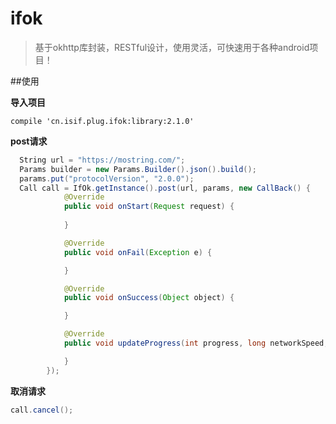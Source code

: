 # ifok

> 基于okhttp库封装，RESTful设计，使用灵活，可快速用于各种android项目！

##使用

**导入项目**
```
compile 'cn.isif.plug.ifok:library:2.1.0'
```

**post请求**
```java
  String url = "https://mostring.com/";
  Params builder = new Params.Builder().json().build();
  params.put("protocolVersion", "2.0.0");
  Call call = IfOk.getInstance().post(url, params, new CallBack() {
            @Override
            public void onStart(Request request) {
                
            }

            @Override
            public void onFail(Exception e) {

            }

            @Override
            public void onSuccess(Object object) {

            }

            @Override
            public void updateProgress(int progress, long networkSpeed, boolean done) {

            }
        });
```
**取消请求**
```java
call.cancel();
```
